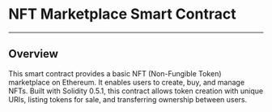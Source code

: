 # NFT Marketplace Smart Contract
---
## Overview
This smart contract provides a basic NFT (Non-Fungible Token) marketplace on Ethereum. It enables users to create, buy, and manage NFTs. Built with Solidity 0.5.1, this contract allows token creation with unique URIs, listing tokens for sale, and transferring ownership between users.